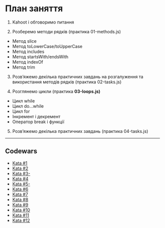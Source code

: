 # План заняття

1. Kahoot і обговоримо питання

2. Розберемо методи рядків (практика 01-methods.js)

- Метод slice
- Метод toLowerCase/toUpperCase
- Метод includes
- Метод startsWith/endsWith
- Метод indexOf
- Метод trim

3. Розв’яжемо декілька практичних завдань на розгалуження та використання
   методів рядків (практика 02-tasks.js)

4. Розглянемо цикли (практика **03-loops.js)**

- Цикл while
- Цикл do…while
- Цикл for
- Інкремент і декремент
- Оператор break і функції

5. Розв’яжемо декілька практичних завдань (практика 04-tasks.js)

---

## Codewars

- [Kata #1](https://www.codewars.com/kata/55908aad6620c066bc00002a)
- [Kata #2](https://www.codewars.com/kata/5413759479ba273f8100003d)
- [Kata #3-](https://www.codewars.com/kata/57a2013acf1fa5bfc4000921)
- [Kata #4](https://www.codewars.com/kata/562926c855ca9fdc4800005b)
- [Kata #5-](https://www.codewars.com/kata/586beb5ba44cfc44ed0006c3)
- [Kata #6](https://www.codewars.com/kata/553e8b195b853c6db4000048)
- [Kata #7](https://www.codewars.com/kata/55caef80d691f65cb6000040)
- [Kata #8](https://www.codewars.com/kata/59dd3ccdded72fc78b000b25)
- [Kata #9](https://www.codewars.com/kata/56d6c333c9ae3fc32800070f)
- [Kata #10](https://www.codewars.com/kata/5547929140907378f9000039)
- [Kata #11](https://www.codewars.com/kata/5259b20d6021e9e14c0010d4)
- [Kata #12](https://www.codewars.com/kata/57eae20f5500ad98e50002c5)
